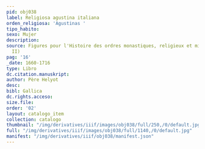 ```yaml
---
pid: obj038
label: Religiosa agustina italiana
orden_religiosa: 'Agustinas '
tipo_habito:
sexo: Mujer
description:
source: Figures pour l'Histoire des ordres monastiques, religieux et militaires (tomo
  II)
pag: '16'
_date: 1660-1716
type: Libro
dc.citation.manuskript:
author: Père Helyot
desc:
bibl: Gallica
dc.rights.acceso:
size.file:
order: '02'
layout: catalogo_item
collection: catalogo
thumbnail: "/img/derivatives/iiif/images/obj038/full/250,/0/default.jpg"
full: "/img/derivatives/iiif/images/obj038/full/1140,/0/default.jpg"
manifest: "/img/derivatives/iiif/obj038/manifest.json"
---
```

